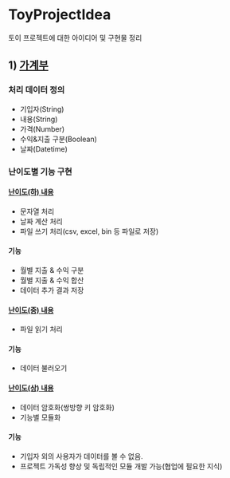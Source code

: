# ToyProjectIdea
토이 프로젝트에 대한 아이디어 및 구현물 정리

## 1) [가계부](https://github.com/Mineru98/ToyProjectIdea/blob/master/AccountBook)

### 처리 데이터 정의
- 기입자(String)
- 내용(String)
- 가격(Number)
- 수익&지출 구분(Boolean)
- 날짜(Datetime)

### 난이도별 기능 구현
#### [난이도(하) 내용](https://github.com/Mineru98/ToyProjectIdea/blob/master/AccountBook/beginner)
- 문자열 처리
- 날짜 계산 처리
- 파일 쓰기 처리(csv, excel, bin 등 파일로 저장)
#### 기능
- 월별 지출 & 수익 구분
- 월별 지출 & 수익 합산
- 데이터 추가 결과 저장

#### [난이도(중) 내용](https://github.com/Mineru98/ToyProjectIdea/blob/master/AccountBook/senior)
- 파일 읽기 처리
#### 기능
- 데이터 불러오기

#### [난이도(상) 내용](https://github.com/Mineru98/ToyProjectIdea/blob/master/AccountBook/master)
- 데이터 암호화(쌍방향 키 암호화)
- 기능별 모듈화
#### 기능
- 기입자 외의 사용자가 데이터를 볼 수 없음.
- 프로젝트 가독성 향상 및 독립적인 모듈 개발 가능(협업에 필요한 지식)